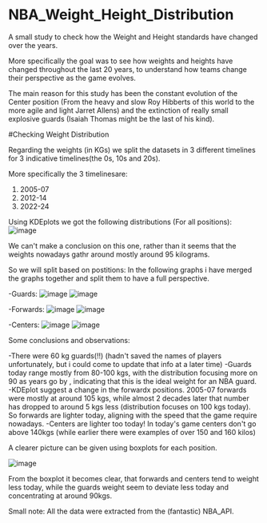 # NBA_Weight_Height_Distribution
A small study to check how the Weight and Height standards have changed over the years. 


More specifically the goal was to see how weights and heights have changed throughout the last 20 years, to understand how teams change their perspective as the game evolves. 

The main reason for this study has been the constant evolution of the Center position (From the heavy and slow Roy Hibberts of this world to the more agile and light Jarret Allens) and the extinction of really small explosive guards (Isaiah Thomas might be the last of his kind).

#Checking Weight Distribution

Regarding the weights (in KGs) we split the datasets in 3 different timelines for 3 indicative timelines(the 0s, 10s and 20s).

More specifically the 3 timelinesare:
1. 2005-07
2. 2012-14
3. 2022-24

Using KDEplots we got the following distributions (For all positions):
![image](https://github.com/user-attachments/assets/1c3c2003-2310-4aa7-8698-ead4e934a82b)

We can't make a conclusion on this one, rather than it seems that the weights nowadays gathr around mostly around 95 kilograms. 

So we will split based on postitions:
In the following graphs i have merged the graphs together and split them to have a full perspective.

-Guards:
![image](https://github.com/user-attachments/assets/6382b526-d434-41e2-9126-c90a83f0e99d)
![image](https://github.com/user-attachments/assets/84e6f2db-80f4-4101-90ed-a526269f7e25)

-Forwards:
![image](https://github.com/user-attachments/assets/794755f0-6b61-4149-922f-33a7297f733b)
![image](https://github.com/user-attachments/assets/75775aa1-1de1-494c-a9df-96f84bed24a5)

-Centers:
![image](https://github.com/user-attachments/assets/06d5c957-2aca-4f3b-ade1-b7f8878c7bfd)
![image](https://github.com/user-attachments/assets/d7479a20-f2b4-4499-ab56-7da150995f99)


Some conclusions and observations:

-There were 60 kg guards(!!) (hadn't saved the names of players unfortunately, but i could come to update that info at a later time)
-Guards today range mostly from 80-100 kgs, with the distribution focusing more on 90 as years go by , indicating that this is the ideal weight for an NBA guard. 
-KDEplot suggest a change in the forwardx positions. 2005-07 forwards were mostly at around 105 kgs, while almost 2 decades later that number has dropped to around 5 kgs less (distribution focuses on 100 kgs today). So forwards are lighter today, aligning with the speed that the game require nowadays.
-Centers are lighter too today! In today's game centers don't go above 140kgs (while earlier there were examples of over 150 and 160 kilos)

A clearer picture can be given using boxplots for each position.

![image](https://github.com/user-attachments/assets/d78d7fc8-fcb8-466a-b535-fc7367b315dc)

From the boxplot it becomes clear, that forwards and centers tend to weight less today, while the guards weight seem to deviate less today and concentrating at around 90kgs. 


Small note:
All the data were extracted from the (fantastic) NBA_API.

